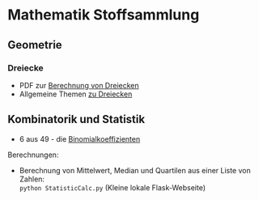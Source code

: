# Mathematik Stoffsammlung
## Geometrie

### Dreiecke
* PDF zur [Berechnung von Dreiecken](Stoffsammlung/Dreiecke.pdf)
* Allgemeine Themen [zu Dreiecken](Stoffsammlung/UsefulReference.md)

## Kombinatorik und Statistik

* 6 aus 49 - die [Binomialkoeffizienten](Stoffsammlung/Binomialkoeffizienten.html)

Berechnungen:
* Berechnung von Mittelwert, Median und Quartilen aus einer Liste von Zahlen:<br>
  `python StatisticCalc.py` (Kleine lokale Flask-Webseite)
